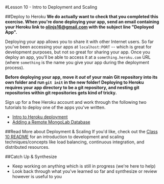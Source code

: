 #Lesson 10 - Intro to Deployment and Scaling

##Deploy to Heroku
**We do actually want to check that you completed this exercise. When you're done deploying your app, send an email containing your Heroku link to [olinjs16@gmail.com](olinjs16@gmail.com) with the subject line "Deployed App".**

Deploying your app allows you to share it with other Internet users. So far you've been accessing your apps at `localhost:PORT` -- which is great for development purposes, but not so great for sharing your app. Once you deploy an app, you'll be able to access it at a `something.heroku.com` URL (where `something` is the name you give your app during the deployment process).

**Before deploying your app, move it _out_ of your main Git repository into its own folder and run `git init` in the new folder! Deploying to Heroku requires your app directory to be a git repository, and nesting git repositories within git repositories gets kind of tricky.**

Sign up for a free Heroku account and work through the following two tutorials to deploy one of the apps you've written. 
- [Intro to Heroku deployment](https://devcenter.heroku.com/articles/getting-started-with-nodejs#introduction)
- [Adding a Remote MongoLab Database](https://devcenter.heroku.com/articles/mongolab)

##Read More about Deployment & Scaling
If you'd like, check out the [Class 10 README](https://github.com/olinjs/olinjs/blob/master/lessons/10-deployment-scaling/README.md) for an introduction to development and scaling techniques/concepts like load balancing, continuous integration, and distributed resources.

##Catch Up & Synthesize
- Keep working on anything which is still in progress (we're here to help) 
- Look back through what you've learned so far and synthesize or review however is useful to you
